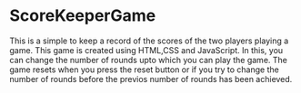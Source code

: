 # ScoreKeeperGame
This is a simple to keep a record of the scores of the two players playing a game.
This game is created using HTML,CSS and JavaScript.
In this, you can change the number of rounds upto which you can play the game.
The game resets when you press the reset button or if you try to change the number of rounds before the previos number of rounds has been achieved.

